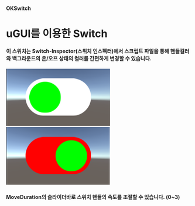 #### OKSwitch
uGUI를 이용한 Switch
===

#### 이 스위치는 Switch-Inspector(스위치 인스펙터)에서 스크립트 파일을 통해 핸들컬러와 백그라운드의 온/오프 상태의 컬러를 간편하게 변경할 수 있습니다.

![Alt text](./img/SwitchOff.Png)
![Alt text](./img/SwitchOn.Png)

#### MoveDuration의 슬라이더바로 스위치 핸들의 속도를 조절할 수 있습니다. (0~3)